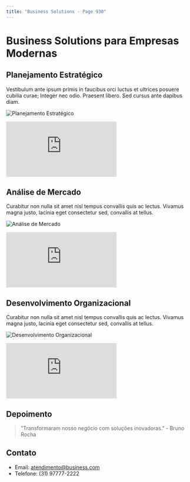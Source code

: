 ```yaml
---
title: "Business Solutions - Page 930"
---
```


# Business Solutions para Empresas Modernas

## Planejamento Estratégico
Vestibulum ante ipsum primis in faucibus orci luctus et ultrices posuere cubilia curae; Integer nec odio. Praesent libero. Sed cursus ante dapibus diam.

![Planejamento Estratégico](https://source.unsplash.com/800x400/?business,planning,office,9372)
<iframe class="w-full h-64 object-cover rounded-lg shadow-lg my-4" src="https://www.youtube.com/embed/TD7WSLeQtVw" frameborder="0" allowfullscreen></iframe>

## Análise de Mercado
Curabitur non nulla sit amet nisl tempus convallis quis ac lectus. Vivamus magna justo, lacinia eget consectetur sed, convallis at tellus.

![Análise de Mercado](https://source.unsplash.com/800x400/?market,analysis,charts,1566)
<iframe class="w-full h-64 object-cover rounded-lg shadow-lg my-4" src="https://www.youtube.com/embed/ish-2YpEkgM" frameborder="0" allowfullscreen></iframe>

## Desenvolvimento Organizacional
Curabitur non nulla sit amet nisl tempus convallis quis ac lectus. Vivamus magna justo, lacinia eget consectetur sed, convallis at tellus.

![Desenvolvimento Organizacional](https://source.unsplash.com/800x400/?organization,team,success,8034)
<iframe class="w-full h-64 object-cover rounded-lg shadow-lg my-4" src="https://www.youtube.com/embed/IBgrOqOJLFs" frameborder="0" allowfullscreen></iframe>

## Depoimento
> "Transformaram nosso negócio com soluções inovadoras." - Bruno Rocha

## Contato
- Email: atendimento@business.com
- Telefone: (31) 97777-2222

